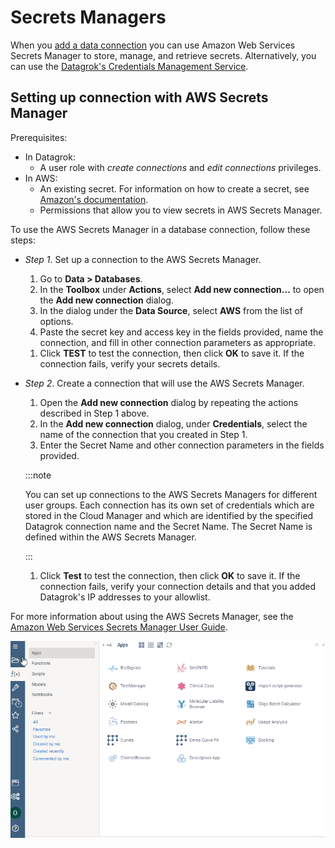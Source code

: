# Secrets Managers

When you [add a data connection](databases.mdx#adding-connection) you can use Amazon Web Services Secrets Manager to store, manage, and retrieve secrets. Alternatively, you can use the [Datagrok's Credentials Management Service](../govern/security.md#credentials).

## Setting up connection with AWS Secrets Manager

Prerequisites:

* In Datagrok:
  * A user role with _create connections_ and _edit connections_ privileges.
* In AWS:
  * An existing secret. For information on how to create a secret, see [Amazon's documentation](https://docs.aws.amazon.com/secretsmanager/latest/userguide/create_secret.html).
  * Permissions that allow you to view secrets in AWS Secrets Manager.

To use the AWS Secrets Manager in a database connection, follow these steps:

* _Step 1_. Set up a connection to the AWS Secrets Manager.
  1. Go to **Data > Databases**.
  1. In the **Toolbox** under **Actions**, select **Add new connection…** to open the **Add new connection** dialog.
  1. In the dialog under the **Data Source**, select **AWS** from the list of options.
  1. Paste the secret key and access key in the fields provided, name the connection, and fill in other connection parameters as appropriate.

   <!--![Create connection to AWS Secret Manager](connect-to-aws.png)-->

  1. Click **TEST** to test the connection, then click **OK** to save it. If the connection fails, verify your secrets details.
* _Step 2_. Create a connection that will use the AWS Secrets Manager.
  1. Open the **Add new connection** dialog by repeating the actions described in Step 1 above.
  1. In the **Add new connection** dialog, under **Credentials**, select the name of the connection that you created in Step 1.
  1. Enter the Secret Name and other connection parameters in the fields provided.

  <!--![Add new Data connection](data-connection-secret-p02.png)-->

  :::note

  You can set up connections to the AWS Secrets Managers for different user groups. Each connection has its own set of credentials which are stored in the Cloud Manager and which are identified by the specified Datagrok connection name and the Secret Name. The Secret Name is defined within the AWS Secrets Manager.

  :::

  1. Click **Test** to test the connection, then click **OK** to save it. If the connection fails, verify your connection details and that you added Datagrok's IP addresses to your allowlist.

For more information about using the AWS Secrets Manager, see the [Amazon Web Services Secrets Manager User Guide](https://docs.aws.amazon.com/secretsmanager/latest/userguide/introduction.html).

![Use the AWS Secrets Manager in a database connection](credentials.gif)
